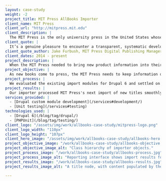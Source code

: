 ```yaml
---
layout: case-study
weight: -2
project_title: MIT Press AllBooks Importer
client_name: MIT Press
client_url: "http://mitpress.mit.edu"
client_description: |
  The MIT Press is the only university press in the United States whose list is based in science and technology. MIT Press publishes about 200 new books a year and over 30 journals.
client_quote: |
  It’s a genuine pleasure to encounter a transparent, systematic development team that clearly knows their environment backwards and forwards (and schools us in sound methodology). I wish we’d found you four years ago.
client_quote_author: Jake Furbush, MIT Press Digital Publishing Manager (2009 - 2015)
client_dates: 2014 - present
project_description: |
  When the MIT Press needed to bring new product information into their website from their back-end database, Savas Labs came through with an automated importer module that did the job in a flexible and extensible way.
project_objective: |
  As new books come to press, the MIT Press needs to keep information on titles and authors on their client-facing website synced with the data in their back-end data store. To replace their quarterly manual import process, the Press needed an automated import solution to seamlessly import new and updated data without interrupting the live site.
project_process: |
  We evaluated the existing import modules for Drupal 6 and settled on developing a custom Drupal module to validate and enqueue data exports from the AllBooks database, then use an object-oriented framework to update and/or create Drupal nodes based on the imported data. We also developed a reporting framework and a suite of tests to ensure that the importer is working according to spec.
project_results: |
  Our importer processed MIT Press's next import of new titles smoothly with a minimum of manual input. We've continued to work with the Press to further customize field mappings and import processes as new fields come online in the AllBooks database, and to handle new kinds of imports, including eBooks.
services_provided: |
  - [Drupal custom module development](/services#development/)
  - [Unit testing](/services#testing)
technologies_used: |
  - [Drupal 6](/blog/tag/drupal/)
  - [PHPUnit](/blog/tag/testing/)
client_logo: "/assets/img/work/allbooks-case-study/mitpress-logo.png"
client_logo_width: "110px"
client_logo_height: "107px"
client_hero_image: "/assets/img/work/allbooks-case-study/allbooks-hero.jpg"
project_objective_image: "/work/allbooks-case-study/allbooks-objective.jpg"
project_objective_image_alt: "Class hierarchy of importer objects."
project_process_image: "/work/allbooks-case-study/allbooks-process.jpg"
project_process_image_alt: "Reporting interface shows import results for site administrators."
project_results_image: "/work/allbooks-case-study/allbooks-results.jpg"
project_results_image_alt: "A title node, with content populated by the importer."

---
```


